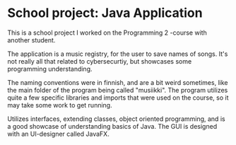# School project: Java Application

This is a school project I worked on the Programming 2 -course with another student.

The application is a music registry, for the user to save names of songs. It's not really all that related to cybersecurtiy, but showcases some programming understanding. 

The naming conventions were in finnish, and are a bit weird sometimes, like the main folder of the program being called "musiikki". The program utilizes quite a few specific libraries and imports that were used on the course, so it may take some work to get running.

Utilizes interfaces, extending classes, object oriented programming, and is a good showcase of understanding basics of Java. The GUI is designed with an UI-designer called JavaFX.
